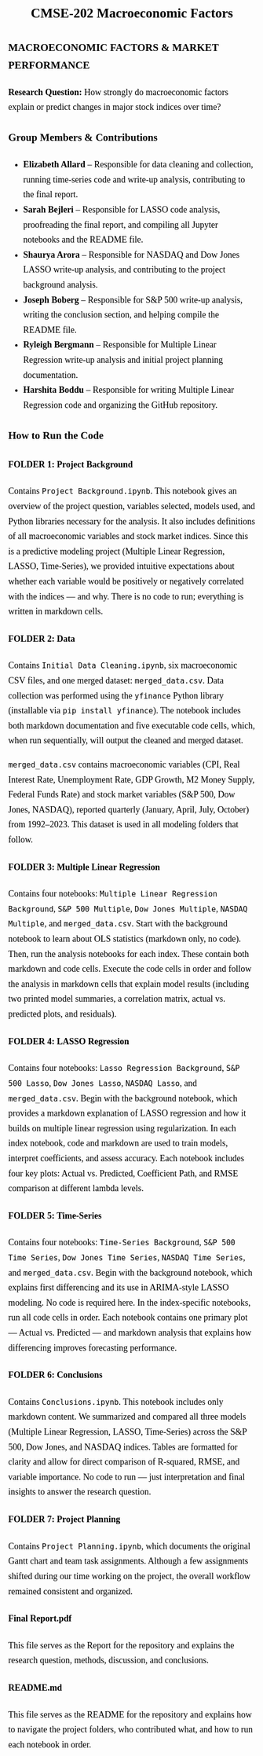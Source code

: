 <div style="font-family: 'Times New Roman'; font-size: 18px; color: black; line-height: 1.7;">

  <h2 style="text-align: center;">CMSE-202 Macroeconomic Factors</h2>

  <h3>MACROECONOMIC FACTORS & MARKET PERFORMANCE</h3>
  <p><strong>Research Question:</strong> How strongly do macroeconomic factors explain or predict changes in major stock indices over time?</p>

  <h3>Group Members & Contributions</h3>
  <ul>
    <li><strong>Elizabeth Allard</strong> – Responsible for data cleaning and collection, running time-series code and write-up analysis, contributing to the final report.</li>
    <li><strong>Sarah Bejleri</strong> – Responsible for LASSO code analysis, proofreading the final report, and compiling all Jupyter notebooks and the README file.</li>
    <li><strong>Shaurya Arora</strong> – Responsible for NASDAQ and Dow Jones LASSO write-up analysis, and contributing to the project background analysis.</li>
    <li><strong>Joseph Boberg</strong> – Responsible for S&P 500 write-up analysis, writing the conclusion section, and helping compile the README file.</li>
    <li><strong>Ryleigh Bergmann</strong> – Responsible for Multiple Linear Regression write-up analysis and initial project planning documentation.</li>
    <li><strong>Harshita Boddu</strong> – Responsible for writing Multiple Linear Regression code and organizing the GitHub repository.</li>
  </ul>

  <h3>How to Run the Code</h3>

  <h4>FOLDER 1: Project Background</h4>
  <p>
    Contains <code>Project Background.ipynb</code>. This notebook gives an overview of the project question, variables selected, models used, and Python libraries necessary for the analysis. It also includes definitions of all macroeconomic variables and stock market indices. Since this is a predictive modeling project (Multiple Linear Regression, LASSO, Time-Series), we provided intuitive expectations about whether each variable would be positively or negatively correlated with the indices — and why. There is no code to run; everything is written in markdown cells.
  </p>

  <h4>FOLDER 2: Data</h4>
  <p>
    Contains <code>Initial Data Cleaning.ipynb</code>, six macroeconomic CSV files, and one merged dataset: <code>merged_data.csv</code>. Data collection was performed using the <code>yfinance</code> Python library (installable via <code>pip install yfinance</code>). The notebook includes both markdown documentation and five executable code cells, which, when run sequentially, will output the cleaned and merged dataset.
  </p>
  <p>
    <code>merged_data.csv</code> contains macroeconomic variables (CPI, Real Interest Rate, Unemployment Rate, GDP Growth, M2 Money Supply, Federal Funds Rate) and stock market variables (S&P 500, Dow Jones, NASDAQ), reported quarterly (January, April, July, October) from 1992–2023. This dataset is used in all modeling folders that follow.
  </p>

  <h4>FOLDER 3: Multiple Linear Regression</h4>
  <p>
    Contains four notebooks: <code>Multiple Linear Regression Background</code>, <code>S&P 500 Multiple</code>, <code>Dow Jones Multiple</code>, <code>NASDAQ Multiple</code>, and <code>merged_data.csv</code>. Start with the background notebook to learn about OLS statistics (markdown only, no code). Then, run the analysis notebooks for each index. These contain both markdown and code cells. Execute the code cells in order and follow the analysis in markdown cells that explain model results (including two printed model summaries, a correlation matrix, actual vs. predicted plots, and residuals).
  </p>

  <h4>FOLDER 4: LASSO Regression</h4>
  <p>
    Contains four notebooks: <code>Lasso Regression Background</code>, <code>S&P 500 Lasso</code>, <code>Dow Jones Lasso</code>, <code>NASDAQ Lasso</code>, and <code>merged_data.csv</code>. Begin with the background notebook, which provides a markdown explanation of LASSO regression and how it builds on multiple linear regression using regularization. In each index notebook, code and markdown are used to train models, interpret coefficients, and assess accuracy. Each notebook includes four key plots: Actual vs. Predicted, Coefficient Path, and RMSE comparison at different lambda levels.
  </p>

  <h4>FOLDER 5: Time-Series</h4>
  <p>
    Contains four notebooks: <code>Time-Series Background</code>, <code>S&P 500 Time Series</code>, <code>Dow Jones Time Series</code>, <code>NASDAQ Time Series</code>, and <code>merged_data.csv</code>. Begin with the background notebook, which explains first differencing and its use in ARIMA-style LASSO modeling. No code is required here. In the index-specific notebooks, run all code cells in order. Each notebook contains one primary plot — Actual vs. Predicted — and markdown analysis that explains how differencing improves forecasting performance.
  </p>

  <h4>FOLDER 6: Conclusions</h4>
  <p>
    Contains <code>Conclusions.ipynb</code>. This notebook includes only markdown content. We summarized and compared all three models (Multiple Linear Regression, LASSO, Time-Series) across the S&P 500, Dow Jones, and NASDAQ indices. Tables are formatted for clarity and allow for direct comparison of R-squared, RMSE, and variable importance. No code to run — just interpretation and final insights to answer the research question.
  </p>

  <h4>FOLDER 7: Project Planning</h4>
  <p>
    Contains <code>Project Planning.ipynb</code>, which documents the original Gantt chart and team task assignments. Although a few assignments shifted during our time working on the project, the overall workflow remained consistent and organized.
  </p>

  <h4>Final Report.pdf</h4>
  <p>
    This file serves as the Report for the repository and explains the research question, methods, discussion, and conclusions. 
  </p>

  <h4>README.md</h4>
  <p>
    This file serves as the README for the repository and explains how to navigate the project folders, who contributed what, and how to run each notebook in order.
  </p>

</div>
